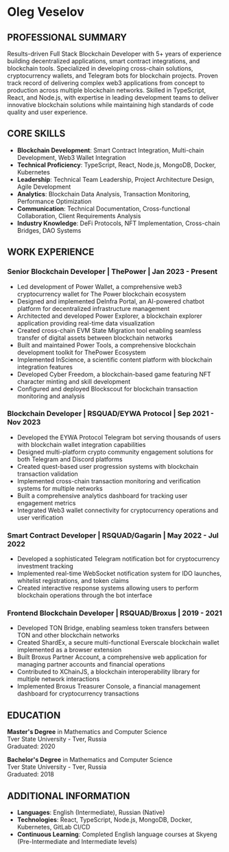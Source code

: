 # Oleg Veselov

## PROFESSIONAL SUMMARY

Results-driven Full Stack Blockchain Developer with 5+ years of experience building decentralized applications, smart contract integrations, and blockchain tools. Specialized in developing cross-chain solutions, cryptocurrency wallets, and Telegram bots for blockchain projects. Proven track record of delivering complex web3 applications from concept to production across multiple blockchain networks. Skilled in TypeScript, React, and Node.js, with expertise in leading development teams to deliver innovative blockchain solutions while maintaining high standards of code quality and user experience.

## CORE SKILLS

- **Blockchain Development**: Smart Contract Integration, Multi-chain Development, Web3 Wallet Integration
- **Technical Proficiency**: TypeScript, React, Node.js, MongoDB, Docker, Kubernetes
- **Leadership**: Technical Team Leadership, Project Architecture Design, Agile Development
- **Analytics**: Blockchain Data Analysis, Transaction Monitoring, Performance Optimization
- **Communication**: Technical Documentation, Cross-functional Collaboration, Client Requirements Analysis
- **Industry Knowledge**: DeFi Protocols, NFT Implementation, Cross-chain Bridges, DAO Systems

## WORK EXPERIENCE

### Senior Blockchain Developer | ThePower | Jan 2023 - Present

- Led development of Power Wallet, a comprehensive web3 cryptocurrency wallet for The Power blockchain ecosystem
- Designed and implemented DeInfra Portal, an AI-powered chatbot platform for decentralized infrastructure management
- Architected and developed Power Explorer, a blockchain explorer application providing real-time data visualization
- Created cross-chain EVM State Migration tool enabling seamless transfer of digital assets between blockchain networks
- Built and maintained Power Tools, a comprehensive blockchain development toolkit for ThePower Ecosystem
- Implemented InScience, a scientific content platform with blockchain integration features
- Developed Cyber Freedom, a blockchain-based game featuring NFT character minting and skill development
- Configured and deployed Blockscout for blockchain transaction monitoring and analysis

### Blockchain Developer | RSQUAD/EYWA Protocol | Sep 2021 - Nov 2023

- Developed the EYWA Protocol Telegram bot serving thousands of users with blockchain wallet integration capabilities
- Designed multi-platform crypto community engagement solutions for both Telegram and Discord platforms
- Created quest-based user progression systems with blockchain transaction validation
- Implemented cross-chain transaction monitoring and verification systems for multiple networks
- Built a comprehensive analytics dashboard for tracking user engagement metrics
- Integrated Web3 wallet connectivity for cryptocurrency operations and user verification

### Smart Contract Developer | RSQUAD/Gagarin | May 2022 - Jul 2022

- Developed a sophisticated Telegram notification bot for cryptocurrency investment tracking
- Implemented real-time WebSocket notification system for IDO launches, whitelist registrations, and token claims
- Created interactive response systems allowing users to perform blockchain operations through the bot interface

### Frontend Blockchain Developer | RSQUAD/Broxus | 2019 - 2021

- Developed TON Bridge, enabling seamless token transfers between TON and other blockchain networks
- Created ShardEx, a secure multi-functional Everscale blockchain wallet implemented as a browser extension
- Built Broxus Partner Account, a comprehensive web application for managing partner accounts and financial operations
- Contributed to XChainJS, a blockchain interoperability library for multiple network interactions
- Implemented Broxus Treasurer Console, a financial management dashboard for cryptocurrency transactions

## EDUCATION

**Master's Degree** in Mathematics and Computer Science  
Tver State University - Tver, Russia  
Graduated: 2020

**Bachelor's Degree** in Mathematics and Computer Science  
Tver State University - Tver, Russia  
Graduated: 2018

## ADDITIONAL INFORMATION

- **Languages**: English (Intermediate), Russian (Native)
- **Technologies**: React, TypeScript, Node.js, MongoDB, Docker, Kubernetes, GitLab CI/CD
- **Continuous Learning**: Completed English language courses at Skyeng (Pre-Intermediate and Intermediate levels)